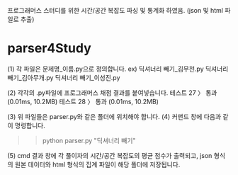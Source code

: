 프로그래머스 스터디를 위한 시간/공간 복잡도 파싱 및 통계화 하였음. (json 및 html 파일로 추출)
# parser4Study

(1) 각 파일은 문제명_이름.py으로 정의합니다.
 ex)
 딕셔너리 빼기_김무천.py
 딕셔너리 빼기_김아무개.py
 딕셔너리 빼기_이성진.py

(2) 각각의 .py파일에 프로그래머스 채점 결과를 붙여넣습니다.
테스트 27 〉	통과 (0.01ms, 10.2MB)
테스트 28 〉	통과 (0.01ms, 10.2MB)

(3) 위 파일들은 parser.py와 같은 폴더에 위치해야 합니다.
(4) 커맨드 창에 다음과 같이 명령합니다.  
  >> python parser.py "딕셔너리 빼기"
 
(5) cmd 결과 창에 각 풀이자의 시간/공간 복잡도의 평균 점수가 출력되고, json 형식의 원본 데이터와 html 형식의 집계 파일이 해당 폴더에 저장됩니다.
